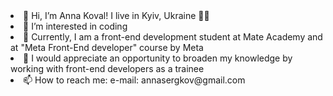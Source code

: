 <li>👋 Hi, I’m Anna Koval! I live in Kyiv, Ukraine 💛💙</li>
<li>👀 I’m interested in coding</li>
<li>🌱 Currently, I am a front-end development student at Mate Academy and at "Meta Front-End developer" course by Meta</li>
<li>💞 I would appreciate an opportunity to broaden my knowledge by working with front-end developers as a trainee</li>
<li>📫 How to reach me: e-mail: annasergkov@gmail.com</li>

<!---
AnnyKoval/AnnyKoval is a special repository because its `README.md` (this file) appears on your GitHub profile.
You can click the Preview link to take a look at your changes.
--->

